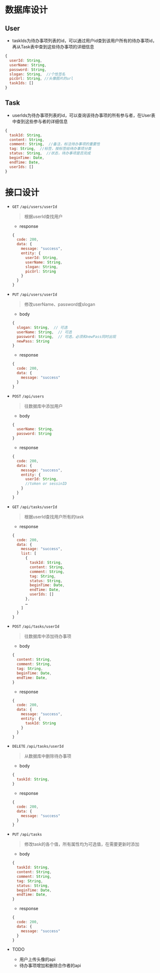 # 数据库设计
## User
- taskIds为待办事项列表的id，可以通过用户id查到该用户所有的待办事项id，再从Task表中查到这些待办事项的详细信息

```javascript
{
  userId: String,
  userName: String,
  password: String,
  slogan: String,  //个性签名
  picUrl: String, //头像图片的url
  taskIds: []
}
```

## Task
- userIds为待办事项列表的id，可以查询该待办事项的所有参与者，在User表中查到这些参与者的详细信息

```javascript
{
  taskId: String,
  content: String,
  comment: String,  //备注，标注待办事项的重要性
  tag: String,  //标签，按标签给待办事项分类
  status: String,  //状态，待办事项是否完成
  beginTime: Date,
  endTime: Date,
  userIds: []
}
```

# 接口设计

- `GET` `/api/users/userId`

  > 根据userId查找用户

  - response
  ```javascript
  {
    code: 200,
    data: {
      message: "success",
      entity: {
        userId: String,
        userName: String,
        slogan: String,
        picUrl: String
      }
    }
  }
  ```

- `PUT` `/api/users/userId`

  > 修改userName、password或slogan

  - body
  ```javascript
  {
    slogan: String,  // 可选
    userName: String,  // 可选
    password: String,  // 可选，必须和newPass同时出现
    newPass: String
  }
  ```

  - response
  ```javascript
  {
    code: 200,
    data: {
      message: "success"
    }
  }
  ```

- `POST` `/api/users`

  > 往数据库中添加用户

  - body
  ```javascript
  {
    userName: String,
    password: String
  }
  ```

  - response
  ```javascript
  {
    code: 200,
    data: {
      message: "success",
      entity: {
        userId: String,
        //token or sessinID
      }
    }
  }
  ```

- `GET` `/api/tasks/userId`

  > 根据userId查找用户所有的task

  - response
  ```javascript
  {
    code: 200,
    data: {
      message: "success",
      list: [
        {
          taskId: String,
          content: String,
          comment: String,
          tag: String,
          status: String,
          beginTime: Date,
          endTime: Date,
          userIds: []
        },
        …
      ]
    }
  }
  ```

- `POST` `/api/tasks/userId`

  > 往数据库中添加待办事项

  - body
  ```javascript
  {
    content: String,
    comment: String,
    tag: String,
    beginTime: Date,
    endTime: Date,
  }
  ```

  - response
  ```javascript
  {
    code: 200,
    data: {
      message: "success",
      entity: {
        taskId: String
      }
    }
  }
  ```

- `DELETE` `/api/tasks/userId`

  > 从数据库中删除待办事项

  - body
  ```javascript
  {
    taskId: String,
  }
  ```

  - response
  ```javascript
  {
    code: 200,
    data: {
      message: "success"
    }
  }
  ```

- `PUT` `/api/tasks`

  > 修改task的各个值，所有属性均为可选值，在需要更新时添加

  - body
  ```javascript
  {
    taskId: String,
    content: String,
    comment: String,
    tag: String,
    status: String,
    beginTime: Date,
    endTime: Date,
  }
  ```

  - response
  ```javascript
  {
    code: 200,
    data: {
      message: "success"
    }
  }
  ```

- TODO
  - 用户上传头像的api
  - 待办事项增加和删除合作者的api